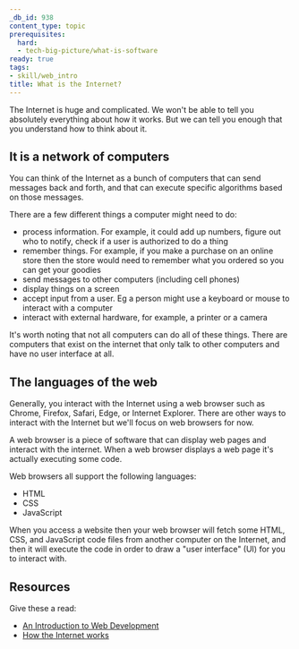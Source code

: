 ```yaml
---
_db_id: 938
content_type: topic
prerequisites:
  hard:
  - tech-big-picture/what-is-software
ready: true
tags:
- skill/web_intro
title: What is the Internet?
---
```


The Internet is huge and complicated. We won't be able to tell you absolutely everything about how it works. But we can tell you enough that you understand how to think about it.

## It is a network of computers

You can think of the Internet as a bunch of computers that can send messages back and forth, and that can execute specific algorithms based on those messages.

There are a few different things a computer might need to do:

- process information. For example, it could add up numbers, figure out who to notify, check if a user is authorized to do a thing
- remember things. For example, if you make a purchase on an online store then the store would need to remember what you ordered so you can get your goodies
- send messages to other computers (including cell phones)
- display things on a screen
- accept input from a user. Eg a person might use a keyboard or mouse to interact with a computer
- interact with external hardware, for example, a printer or a camera 

It's worth noting that not all computers can do all of these things. There are computers that exist on the internet that only talk to other computers and have no user interface at all. 

## The languages of the web

Generally, you interact with the Internet using a web browser such as Chrome, Firefox, Safari, Edge, or Internet Explorer. There are other ways to interact with the Internet but we'll focus on web browsers for now.

A web browser is a piece of software that can display web pages and interact with the internet. When a web browser displays a web page it's actually executing some code. 

Web browsers all support the following languages: 

- HTML
- CSS
- JavaScript 

When you access a website then your web browser will fetch some HTML, CSS, and JavaScript code files from another computer on the Internet, and then it will execute the code in order to draw a "user interface" (UI) for you to interact with.

## Resources

Give these a read:

- [An Introduction to Web Development](https://javascript.plainenglish.io/introduction-to-web-development-81c7d3696f94) 
- [How the Internet works](https://tutorial.djangogirls.org/en/how_the_internet_works/)